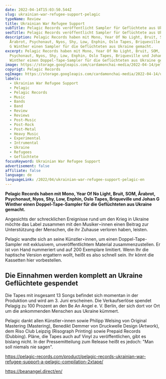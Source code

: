 ```yaml
---
date: 2022-04-14T15:03:50.544Z
slug: ukrainian-war-refugee-support-pelagic
typeName: Review
title: Ukrainian War Refugee Support
subTitle: Pelagic Records veröffentlicht Sampler für Geflüchtete aus Ukraine
seoTitle: Pelagic Records veröffentlicht Sampler für Geflüchtete aus Ukraine
description: Pelagic Records haben mit Mono, Year Of No Light, Bruit, SOM,
  Årabrot, Psychonaut, Nyos, Shy, Low, Enphin, Oslo Tapes, Briqueville und Johan
  G Winther einen Sampler für die Geflüchteten aus Ukraine gemacht.
excerpt: Pelagic Records haben mit Mono, Year Of No Light, Bruit, SOM, Årabrot,
  Psychonaut, Nyos, Shy, Low, Enphin, Oslo Tapes, Briqueville und Johan G
  Winther einen Doppel-Tape-Sampler für die Geflüchteten aus Ukraine gemacht.
image: https://storage.googleapis.com/cardamonchai-media/2022-04-14/pelagic-ukraine-jpeg-imagine-d8d8d8_9fa08e_701_800/640.webp
copyrigt: Pelagic Records
ogImage: https://storage.googleapis.com/cardamonchai-media/2022-04-14/ukrainian-war-refugee-support-pelagic-fb-png-imagine-e8f8f8_9aa286_1200_628/640.webp
labels:
  - Ukrainian War Refugee Support
  - Pelagic
  - Pelagic Records
  - Music
  - Bands
  - Band
  - Review
  - Reviews
  - Post-Music
  - Post-Rock
  - Post-Metal
  - Heavy Music
  - Experimental
  - Intrumental
  - Ukraine
  - Refugees
  - Geflüchtete
focusKeyword: Ukrainian War Refugee Support
advertisement: false
affiliate: false
language: de
languageLink: /2022/04/ukrainian-war-refugee-support-pelagic-en
---
```

**Pelagic Records haben mit Mono, Year Of No Light, Bruit, SOM, Årabrot, Psychonaut, Nyos, Shy, Low, Enphin, Oslo Tapes, Briqueville und Johan G Winther einen Doppel-Tape-Sampler für die Geflüchteten aus Ukraine gemacht.**

Angesichts der schrecklichen Ereignisse rund um den Krieg in Ukraine möchte das Label zusammen mit den Musiker⋆innen einen Beitrag zur Unterstützung der Menschen, die ihr Zuhause verloren haben, leisten.

Pelagic wandte sich an seine Künstler⋆innen, um einen Doppel-Tape-Sampler mit exklusivem, unveröffentlichtem Material zusammenzustellen. Er ist von Hand nummeriert und auf 200 Exemplare limitiert. Wenn Ihr die haptische Version ergattern wollt, heißt es also schnell sein. Ihr könnt die Kassetten hier vorbestellen.

## Die Einnahmen werden komplett an Ukraine Geflüchtete gespendet

Die Tapes mit insgesamt 13 Songs befindet sich momentan in der Produktion und wird am 3. Juni erscheinen. Die Verkaufserlöse spendet Pelagig zu 100 Prozent an den Be An Angel e. V. Berlin, der sich dort vor Ort um die ankommenden Menschen aus Ukraine kümmert.

Pelagic dankt allen Künstler⋆innen sowie Philipp Welsing von Original Mastering (Mastering), Benedikt Demmer von Druckwelle Design (Artwork), dem Riso Club Leipzig (Risograph Printing) sowie Prepaid Records (Dubbing). Pläne, die Tapes auch auf Vinyl zu veröffentlichen, gibt es bislang nicht. In der Pressemitteilung zum Release heißt es jedoch: "Man soll niemals nie sagen".

https://pelagic-records.com/product/pelagic-records-ukrainian-war-refugee-support-a-pelagic-compilation-2xtape/

https://beanangel.direct/en/
